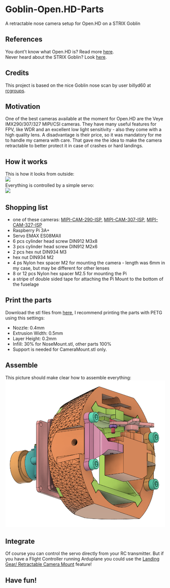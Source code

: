 # Goblin-Open.HD-Parts
A retractable nose camera setup for Open.HD on a STRIX Goblin

## References
You dont't know what Open.HD is? Read more [here](https://openhd.gitbook.io/open-hd/).<br>
Never heard about the STRIX Goblin? Look [here](https://www.readymaderc.com/products/details/strix-goblin-high-performance-fpv-plank-pnp).<br>
## Credits
This project is based on the nice Goblin nose scan by user billyd60 at [rcgroups](https://www.rcgroups.com/forums/showpost.php?p=46243363&postcount=3574).<br>
## Motivation
One of the best cameras available at the moment for Open.HD are the Veye IMX290/307/327 MIPI/CSI cameras. They have many useful features for FPV, like WDR and an excellent low light sensitivity - also they come with a high quality lens. A disadvantage is their price, so it was mandatory for me to handle my camera with care. That gave me the idea to make the camera retractable to better protect it in case of crashes or hard landings.
## How it works
This is how it looks from outside:<br>
![](/media/outerview.gif)<br>
Everything is controlled by a simple servo:<br>
![](/media/innerview.gif)
## Shopping list
* one of these cameras: [MIPI-CAM-290-ISP](https://www.inno-maker.com/product/mipi-cam-290/), [MIPI-CAM-307-ISP](https://www.inno-maker.com/product/mipi-cam-307/), [MIPI-CAM-327-ISP](https://www.inno-maker.com/product/mipi-cam-327/)
* Raspberry Pi 3A+
* Servo EMAX ES08MAII
* 6 pcs cylinder head screw DIN912 M3x8
* 3 pcs cylinder head screw DIN912 M2x6
* 2 pcs hex nut DIN934 M3
* hex nut DIN934 M2
* 4 ps Nylon hex spacer M2 for mounting the camera - length was 6mm in my case, but may be different for other lenses
* 8 or 12 pcs Nylon hex spacer M2.5 for mounting the Pi
* a stripe of double sided tape for attaching the Pi Mount to the bottom of the fuselage
## Print the parts
Download the stl files from [here](/stl/), I recommend printing the parts with PETG using this settings:
* Nozzle: 0.4mm
* Extrusion Width: 0.5mm
* Layer Height: 0.2mm
* Infill: 30% for NoseMount.stl, other parts 100%
* Support is needed for CameraMount.stl only.
## Assemble
This picture should make clear how to assemble everything:<br>
![](/media/assembly.png)
## Integrate
Of course you can control the servo directly from your RC transmitter. But if you have a Flight Controller running Arduplane you could use the [Landing Gear/ Retractable Camera Mount](https://ardupilot.org/plane/docs/common-landing-gear.html) feature!
## Have fun!